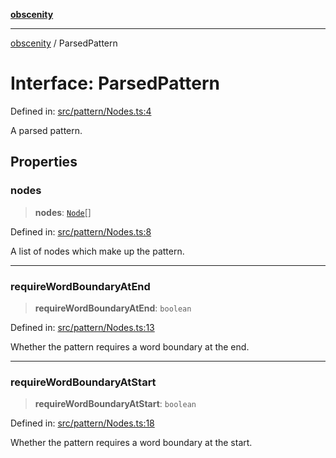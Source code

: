 [**obscenity**](../README.md)

***

[obscenity](../README.md) / ParsedPattern

# Interface: ParsedPattern

Defined in: [src/pattern/Nodes.ts:4](https://github.com/jo3-l/obscenity/blob/907e5d7d34bb29e7d66f262535368ae2d124a8eb/src/pattern/Nodes.ts#L4)

A parsed pattern.

## Properties

### nodes

> **nodes**: [`Node`](../type-aliases/Node.md)[]

Defined in: [src/pattern/Nodes.ts:8](https://github.com/jo3-l/obscenity/blob/907e5d7d34bb29e7d66f262535368ae2d124a8eb/src/pattern/Nodes.ts#L8)

A list of nodes which make up the pattern.

***

### requireWordBoundaryAtEnd

> **requireWordBoundaryAtEnd**: `boolean`

Defined in: [src/pattern/Nodes.ts:13](https://github.com/jo3-l/obscenity/blob/907e5d7d34bb29e7d66f262535368ae2d124a8eb/src/pattern/Nodes.ts#L13)

Whether the pattern requires a word boundary at the end.

***

### requireWordBoundaryAtStart

> **requireWordBoundaryAtStart**: `boolean`

Defined in: [src/pattern/Nodes.ts:18](https://github.com/jo3-l/obscenity/blob/907e5d7d34bb29e7d66f262535368ae2d124a8eb/src/pattern/Nodes.ts#L18)

Whether the pattern requires a word boundary at the start.
